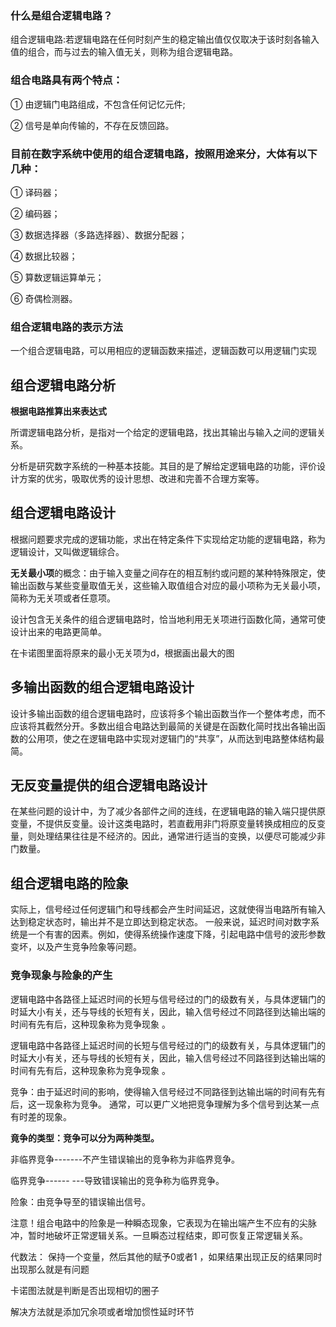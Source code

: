 ### 什么是组合逻辑电路？

 组合逻辑电路:若逻辑电路在任何时刻产生的稳定输出值仅仅取决于该时刻各输入值的组合，而与过去的输入值无关，则称为组合逻辑电路。

### 组合电路具有两个特点：

①   由逻辑门电路组成，不包含任何记忆元件;

②   信号是单向传输的，不存在反馈回路。



###  目前在数字系统中使用的组合逻辑电路，按照用途来分，大体有以下几种：

①   译码器；      

②   编码器；     

③   数据选择器（多路选择器）、数据分配器；      

④   数据比较器；      

⑤   算数逻辑运算单元；      

⑥   奇偶检测器。

###  组合逻辑电路的表示方法

一个组合逻辑电路，可以用相应的逻辑函数来描述，逻辑函数可以用逻辑门实现

## 组合逻辑电路分析

**根据电路推算出来表达式**

所谓逻辑电路分析，是指对一个给定的逻辑电路，找出其输出与输入之间的逻辑关系。

分析是研究数字系统的一种基本技能。其目的是了解给定逻辑电路的功能，评价设计方案的优劣，吸取优秀的设计思想、改进和完善不合理方案等。

## 组合逻辑电路设计

根据问题要求完成的逻辑功能，求出在特定条件下实现给定功能的逻辑电路，称为逻辑设计，又叫做逻辑综合。

**无关最小项**的概念：由于输入变量之间存在的相互制约或问题的某种特殊限定，使输出函数与某些变量取值无关，这些输入取值组合对应的最小项称为无关最小项，简称为无关项或者任意项。

设计包含无关条件的组合逻辑电路时，恰当地利用无关项进行函数化简，通常可使设计出来的电路更简单。

在卡诺图里面将原来的最小无关项为d，根据画出最大的图



## 多输出函数的组合逻辑电路设计

设计多输出函数的组合逻辑电路时，应该将多个输出函数当作一个整体考虑，而不应该将其截然分开。多数出组合电路达到最简的关键是在函数化简时找出各输出函数的公用项，使之在逻辑电路中实现对逻辑门的“共享”，从而达到电路整体结构最简。

## 无反变量提供的组合逻辑电路设计

在某些问题的设计中，为了减少各部件之间的连线，在逻辑电路的输入端只提供原变量，不提供反变量。设计这类电路时，若直截用非门将原变量转换成相应的反变量，则处理结果往往是不经济的。因此，通常进行适当的变换，以便尽可能减少非门数量。

## 组合逻辑电路的险象

实际上，信号经过任何逻辑门和导线都会产生时间延迟，这就使得当电路所有输入达到稳定状态时，输出并不是立即达到稳定状态。 一般来说，延迟时间对数字系统是一个有害的因素。例如，使得系统操作速度下降，引起电路中信号的波形参数变坏，以及产生竞争险象等问题。

### 竞争现象与险象的产生

逻辑电路中各路径上延迟时间的长短与信号经过的门的级数有关，与具体逻辑门的时延大小有关，还与导线的长短有关，因此，输入信号经过不同路径到达输出端的时间有先有后，这种现象称为竞争现象 。

逻辑电路中各路径上延迟时间的长短与信号经过的门的级数有关，与具体逻辑门的时延大小有关，还与导线的长短有关，因此，输入信号经过不同路径到达输出端的时间有先有后，这种现象称为竞争现象 。

竞争：由于延迟时间的影响，使得输入信号经过不同路径到达输出端的时间有先有后，这一现象称为竞争。       通常，可以更广义地把竞争理解为多个信号到达某一点有时差的现象。

**竟争的类型：竞争可以分为两种类型。**     

非临界竞争-------不产生错误输出的竞争称为非临界竞争。     

临界竞争------ ---导致错误输出的竞争称为临界竞争。

险象：由竞争导至的错误输出信号。        

注意！组合电路中的险象是一种瞬态现象，它表现为在输出端产生不应有的尖脉冲，暂时地破坏正常逻辑关系。一旦瞬态过程结束，即可恢复正常逻辑关系。



 代数法：       保持一个变量，然后其他的赋予0或者1 ，如果结果出现正反的结果同时出现那么就是有问题

卡诺图法就是判断是否出现相切的圈子

解决方法就是添加冗余项或者增加惯性延时环节